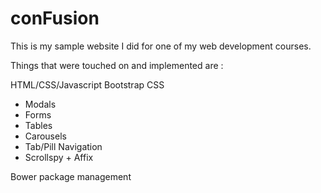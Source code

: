# conFusion

This is my sample website I did for one of my web development courses.

Things that were touched on and implemented are :

HTML/CSS/Javascript
Bootstrap CSS
  - Modals
  - Forms
  - Tables
  - Carousels
  - Tab/Pill Navigation
  - Scrollspy + Affix
  
Bower package management
